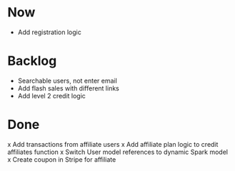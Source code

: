 # Now
- Add registration logic

# Backlog
- Searchable users, not enter email
- Add flash sales with different links
- Add level 2 credit logic

# Done
x Add transactions from affiliate users 
x Add affiliate plan logic to credit affiliates function
x Switch User model references to dynamic Spark model
x Create coupon in Stripe for affiliate
